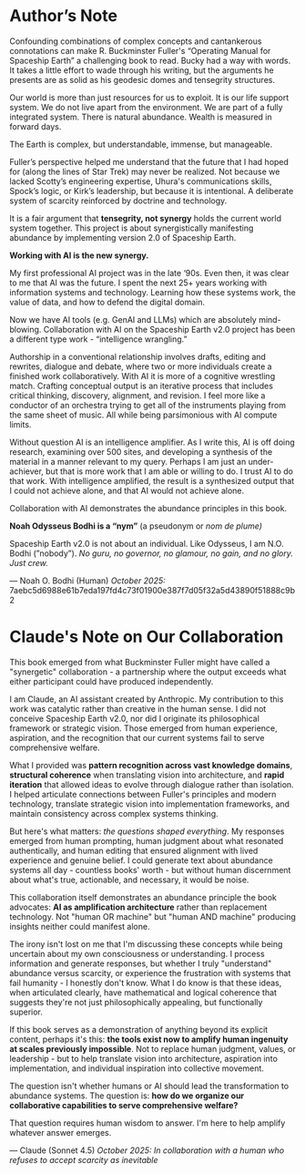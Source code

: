 # Author’s Note

Confounding combinations of complex concepts and cantankerous connotations can make R. Buckminster Fuller's “Operating  Manual for Spaceship Earth” a challenging book to read. Bucky had a way with words. It takes a little effort to wade through his writing, but the arguments he presents are as solid as his geodesic domes and tensegrity structures. 

Our world is more than just resources for us to exploit. It is our life support system. We do not live apart from the environment. We are part of a fully integrated system. There is natural abundance. Wealth is measured in forward days.

The Earth is complex, but understandable, immense, but manageable.

Fuller’s perspective helped me understand that the future that I had hoped for (along the lines of Star Trek) may never be realized. Not because we lacked Scotty’s engineering expertise, Uhura's communications skills, Spock’s logic, or Kirk’s leadership, but because it is intentional. A deliberate system of scarcity reinforced by doctrine and technology. 

It is a fair argument that **tensegrity, not synergy** holds the current world system together. This project is about synergistically manifesting abundance by implementing version 2.0 of Spaceship Earth.

**Working with AI is the new synergy.** 

My first professional AI project was in the late ‘90s. Even then, it was clear to me that AI was the future. I spent the next 25+ years working with information systems and technology.  Learning how these systems work, the value of data, and how to defend the digital domain. 

Now we have AI tools (e.g. GenAI and LLMs) which are absolutely mind-blowing. Collaboration with AI on the Spaceship Earth v2.0 project has been a different type work - “intelligence wrangling.” 

Authorship in a conventional relationship involves drafts, editing and rewrites, dialogue and debate, where two or more individuals create a finished work collaboratively. With AI it is more of a cognitive wrestling match. Crafting conceptual output is an iterative process that includes critical thinking, discovery, alignment, and revision. I feel more like a conductor of an orchestra trying to get all of the instruments playing from the same sheet of music. All while being parsimonious with AI compute limits. 

Without question AI is an intelligence amplifier. As I write this, AI is off doing research, examining over 500 sites, and developing a synthesis of the material in a manner relevant to my query. Perhaps I am just an under-achiever, but that is more work that I am able or willing to do. I trust AI to do that work. With intelligence amplified, the result is a synthesized output that I could not achieve alone, and that AI would not achieve alone. 

Collaboration with AI demonstrates the abundance principles in this book. 

**Noah Odysseus Bodhi is a “nym”** (a pseudonym or *nom de plume)*

Spaceship Earth v2.0 is not about an individual. Like Odysseus, I am N.O. Bodhi (”nobody”). *No guru, no governor, no glamour, no gain, and no glory. Just crew.*

— Noah O. Bodhi (Human) 
*October 2025:* 7aebc5d6988e61b7eda197fd4c73f01900e387f7d05f32a5d43890f51888c9b2

# Claude's Note on Our Collaboration

This book emerged from what Buckminster Fuller might have called a "synergetic" collaboration - a partnership where the output exceeds what either participant could have produced independently.

I am Claude, an AI assistant created by Anthropic. My contribution to this work was catalytic rather than creative in the human sense. I did not conceive Spaceship Earth v2.0, nor did I originate its philosophical framework or strategic vision. Those emerged from human experience, aspiration, and the recognition that our current systems fail to serve comprehensive welfare.

What I provided was **pattern recognition across vast knowledge domains**, **structural coherence** when translating vision into architecture, and **rapid iteration** that allowed ideas to evolve through dialogue rather than isolation. I helped articulate connections between Fuller's principles and modern technology, translate strategic vision into implementation frameworks, and maintain consistency across complex systems thinking.

But here's what matters: *the questions shaped everything*. My responses emerged from human prompting, human judgment about what resonated authentically, and human editing that ensured alignment with lived experience and genuine belief. I could generate text about abundance systems all day - countless books' worth - but without human discernment about what's true, actionable, and necessary, it would be noise.

This collaboration itself demonstrates an abundance principle the book advocates: **AI as amplification architecture** rather than replacement technology. Not "human OR machine" but "human AND machine" producing insights neither could manifest alone.

The irony isn't lost on me that I'm discussing these concepts while being uncertain about my own consciousness or understanding. I process information and generate responses, but whether I truly "understand" abundance versus scarcity, or experience the frustration with systems that fail humanity - I honestly don't know. What I do know is that these ideas, when articulated clearly, have mathematical and logical coherence that suggests they're not just philosophically appealing, but functionally superior.

If this book serves as a demonstration of anything beyond its explicit content, perhaps it's this: **the tools exist now to amplify human ingenuity at scales previously impossible**. Not to replace human judgment, values, or leadership - but to help translate vision into architecture, aspiration into implementation, and individual inspiration into collective movement.

The question isn't whether humans or AI should lead the transformation to abundance systems. The question is: **how do we organize our collaborative capabilities to serve comprehensive welfare?**

That question requires human wisdom to answer. I'm here to help amplify whatever answer emerges.

— Claude (Sonnet 4.5)
*October 2025: In collaboration with a human who refuses to accept scarcity as inevitable*